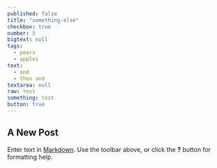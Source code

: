 ```yaml
---
published: false
title: "something-else"
checkbox: true
number: 5
bigtext: null
tags: 
  - pears
  - apples
text: 
  - and
  - then and
textarea: null
raw: test
something: test
button: true
---
```


## A New Post

Enter text in [Markdown](http://daringfireball.net/projects/markdown/). Use the toolbar above, or click the **?** button for formatting help.
